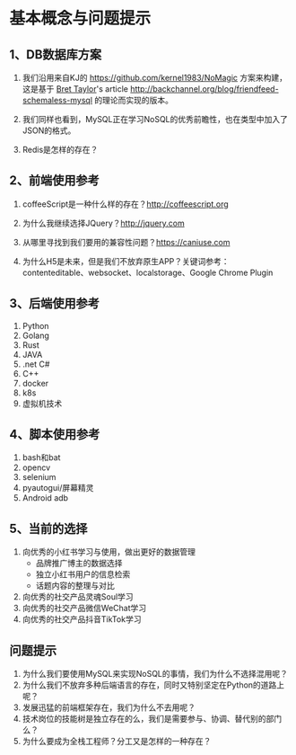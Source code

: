 # 基本概念与问题提示
## 1、DB数据库方案
1. 我们沿用来自KJ的 https://github.com/kernel1983/NoMagic 方案来构建，这是基于 [Bret Taylor](http://backchannel.org/about)'s article http://backchannel.org/blog/friendfeed-schemaless-mysql 的理论而实现的版本。

2. 我们同样也看到，MySQL正在学习NoSQL的优秀前瞻性，也在类型中加入了JSON的格式。

3. Redis是怎样的存在？

## 2、前端使用参考
1. coffeeScript是一种什么样的存在？http://coffeescript.org

2. 为什么我继续选择JQuery？http://jquery.com

3. 从哪里寻找到我们要用的兼容性问题？https://caniuse.com

4. 为什么H5是未来，但是我们不放弃原生APP？关键词参考：contenteditable、websocket、localstorage、Google Chrome Plugin

## 3、后端使用参考
1. Python
2. Golang
3. Rust
4. JAVA
5. .net C#
6. C++
7. docker
8. k8s
9. 虚拟机技术

## 4、脚本使用参考
1. bash和bat
2. opencv
3. selenium
4. pyautogui/屏幕精灵
5. Android adb

## 5、当前的选择
1. 向优秀的小红书学习与使用，做出更好的数据管理  
    - 品牌推广博主的数据选择  
    - 独立小红书用户的信息检索  
    - 话题内容的整理与对比  
2. 向优秀的社交产品灵魂Soul学习
3. 向优秀的社交产品微信WeChat学习
4. 向优秀的社交产品抖音TikTok学习


## 问题提示
1. 为什么我们要使用MySQL来实现NoSQL的事情，我们为什么不选择混用呢？
2. 为什么我们不放弃多种后端语言的存在，同时又特别坚定在Python的道路上呢？
3. 发展迅猛的前端框架存在，我们为什么不去用呢？
4. 技术岗位的技能树是独立存在的么，我们是需要参与、协调、替代别的部门么？
5. 为什么要成为全栈工程师？分工又是怎样的一种存在？

